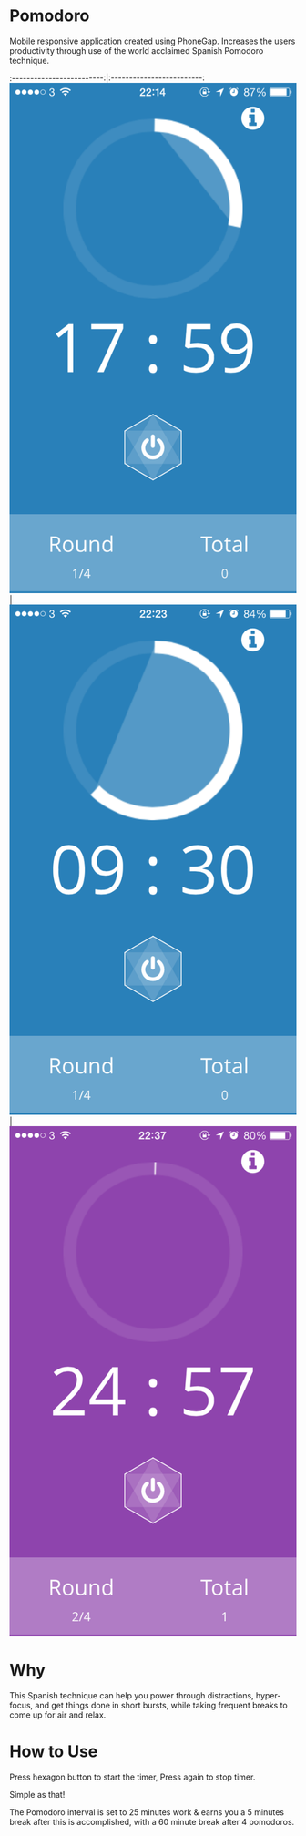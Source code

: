# Pomodoro
Mobile responsive application created using PhoneGap. Increases the users productivity through use of the world acclaimed Spanish Pomodoro technique.


:-------------------------:|:-------------------------:
![Screenshot](screenshots/Screenshot.PNG)  |  ![Screenshot2](screenshots/Screenshot2.PNG)  |   ![Screenshot3](screenshots/Screenshot3.PNG)


# Why
This Spanish technique can help you power through distractions, hyper-focus, and get things done in short bursts, while taking frequent breaks to come up for air and relax.

# How to Use
Press hexagon button to start the timer,
Press again to stop timer.

Simple as that!

The Pomodoro interval is set to 25 minutes work & earns you a 5 minutes break after this is accomplished, with a 60 minute break after 4 pomodoros.